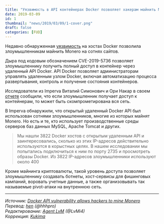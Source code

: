 ```yaml
---
title: "Уязвимость в API контейнерах Docker позволяет хакерам майнить Monero"
date: 2019-03-09
id: 1
thumbnail: "news/2019/03/09/1-cover.png"
draft: false
categories: [FUD]
---
```


Недавно обнаруженная [уязвимость](https://www.scmagazine.com/home/security-news/vulnerabilities/) на хостах Docker позволила злоумышленникам майнить Monero на сотнях сайтов.

Дыра под кодовым обозначением CVE-2019-5736 позволяет злоумышленнику получить полный доступ в контейнер через удаленный API Docker. API Docker позволяет администраторам управлять удаленным узлом Docker, включая автоматизацию процесса развертывания, контроль и получение состояния контейнеров.

Исследователи из Imperva Виталий Симонович и Ори Накар в своем [отчете](https://www.imperva.com/blog/hundreds-of-vulnerable-docker-hosts-exploited-by-cryptocurrency-miners/) сообщили, что если злоумышленник получает доступ к контейнерам, то может быть скомпрометирована вся сеть.

В Imperva обнаружили, что открытый удаленный Docker API был использован сотнями злоумышленников, многие из которых майнят Monero. Но есть и те, кто использует производственные среды серверов баз данных MySQL, Apache Tomcat и других.

>Мы нашли 3822 Docker хостов с открытым удаленным API и заинтересовались, сколько из этих IP-адресов действительно используются в корыстных целях. В нашем исследовании мы попытались подключиться к ним по порту 2735 и просмотреть образы Docker. Из 3822 IP-адресов злоумышленники используют около 400

Кроме майнинга криптовалюты, такой уровень доступа позволяет злоумышленнику создавать ботнеты, хост-сервисы для фишинговых кампаний, воровать учетные данные, а также организовывать так называемые pivot-атаки на внутреннюю сеть.

---
_Источник: [Docker API vulnerability allows hackers to mine Monero](https://www.scmagazine.com/home/security-news/vulnerabilities/docker-api-vulnerability-allows-hackers-to-mine-monero/)  
Перевод: [hen](https://xmr.ru/members/58/) (@hhhpro)  
Редактирование: [Agent LvM](https://xmr.ru/members/3/) (@LvMi4)  
Коррекция: [Kukima](https://xmr.ru/members/138/)_